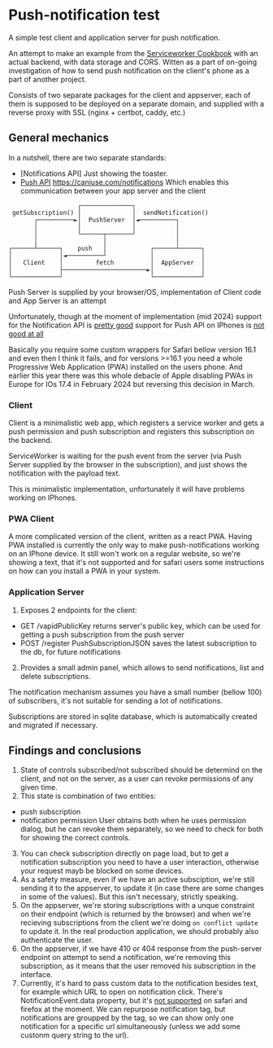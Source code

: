 # Push-notification test

A simple test client and application server for push notification.

An attempt to make an example from the
[Serviceworker Cookbook](https://github.com/mdn/serviceworker-cookbook/tree/master/push-simple)
with an actual backend, with data storage and CORS. Witten as a part of on-going
investigation of how to send push notification on the client's phone as a part
of another project.

Consists of two separate packages for the client and appserver, each of them is
supposed to be deployed on a separate domain, and supplied with a reverse
proxy with SSL (nginx + certbot, caddy, etc.)

## General mechanics

In a nutshell, there are two separate standards:

- [Notifications API]
  Just showing the toaster.
- [Push API]() https://caniuse.com/notifications
  Which enables this communication between your app server and the client

```
                   ┌──────────────┐
 getSubscription() │              │  sendNotification()
       ┌──────────►│  PushServer  │◄──────────┐
       │           │              │           │
       │           └──────┬───────┘           │
       │                  │                   │
┌──────┴──────┐    push   │            ┌──────┴──────┐
│             │◄──────────┘            │             │
│   Client    │         fetch          │  AppServer  │
│             ├───────────────────────►│             │
└─────────────┘                        └─────────────┘
```

Push Server is supplied by your browser/OS, implementation of Client code and
App Server is an attempt

Unfortunately, though at the moment of implementation (mid 2024) support for
the Notification API is [pretty good](https://caniuse.com/notifications)
support for Push API on IPhones is [not good at all](https://caniuse.com/push-api)

Basically you require some custom wrappers for Safari bellow version 16.1 and
even then I think it fails, and for versions >=16.1 you need a whole Progressive
Web Application (PWA) installed on the users phone.
And earlier this year there was this whole debacle of Apple disabling PWAs
in Europe for IOs 17.4 in February 2024 but reversing this decision in March.

### Client

Client is a minimalistic web app, which registers a service worker and gets a
push permission and push subscription and registers this subscription on the
backend.

ServiceWorker is waiting for the push event from the server (via Push Server
supplied by the browser in the subscription), and just shows the notification
with the payload text.

This is minimalistic implementation, unfortunately it will have problems working
on IPhones.

### PWA Client

A more complicated version of the client, written as a react PWA. Having PWA
installed is currently the only way to make push-notifications working on an
IPhone device. It still won't work on a regular website, so we're showing a
text, that it's not supported and for safari users some instructions on how
can you install a PWA in your system.

### Application Server

1. Exposes 2 endpoints for the client:

- GET /vapidPublicKey
  returns server's public key, which can be used for getting a push subscription from
  the push server
- POST /register PushSubscriptionJSON
  saves the latest subscription to the db, for future notifications

2. Provides a small admin panel, which allows to send notifications, list and
   delete subscriptions.

The notification mechanism assumes you have a small number (bellow 100) of subscribers,
it's not suitable for sending a lot of notifications.

Subscriptions are stored in sqlite database, which is automatically created and migrated
if necessary.

## Findings and conclusions

1. State of controls subscribed/not subscribed should be determind on the client,
   and not on the server, as a user can revoke permissions of any given time.
2. This state is combination of two entities:

- push subscription
- notification permission
  User obtains both when he uses permission dialog, but he can revoke them separately,
  so we need to check for both for showing the correct controls.

3. You can check subscription directly on page load, but to get a notification
   subscription you need to have a user interaction, otherwise your request mayb be
   blocked on some devices.
4. As a safety measure, even if we have an active subsciption, we're still sending
   it to the appserver, to update it (in case there are some changes in some of the values).
   But this isn't necessary, strictly speaking.
5. On the appserver, we're storing subscriptions with a unque constraint on their
   endpoint (which is returned by the browser) and when we're recieving subscriptions
   from the client we're doing `on conflict update` to update it. In the real production
   application, we should probably also authenticate the user.
6. On the appserver, if we have 410 or 404 response from the push-server
   endpoint on attempt to send a notification, we're removing this subscription, as
   it means that the user removed his subscription in the interface.
7. Currently, it's hard to pass custom data to the notification besides text, for example
   which URL to open on notification click. There's NotificationEvent.data property,
   but it's [not supported](https://developer.mozilla.org/en-US/docs/Web/API/ServiceWorkerRegistration/showNotification#browser_compatibility) on safari and firefox at the moment.
   We can repurpose notification tag, but notifications are groupped by the tag,
   so we can show only one notification for a specific url simultaneously (unless
   we add some custonm query string to the url).
